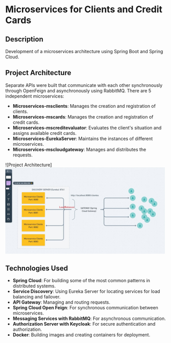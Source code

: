 # Microservices for Clients and Credit Cards

## Description
Development of a microservices architecture using Spring Boot and Spring Cloud.

## Project Architecture
Separate APIs were built that communicate with each other synchronously through OpenFeign and asynchronously using RabbitMQ. There are 5 independent microservices:
- **Microservices-msclients**: Manages the creation and registration of clients.
- **Microservices-mscards**: Manages the creation and registration of credit cards.
- **Microservices-mscreditevaluator**: Evaluates the client's situation and assigns available credit cards.
- **Microservices-EurekaServer**: Maintains the instances of different microservices.
- **Microservices-mscloudgateway**: Manages and distributes the requests.

![Project Architecture]
<img src="Screenshot_20231215-213035_Samsung%20Internet.jpg" width="500"> <!-- Altere o valor de width para o tamanho desejado -->


## Technologies Used
- **Spring Cloud**: For building some of the most common patterns in distributed systems.
- **Service Discovery**: Using Eureka Server for locating services for load balancing and failover.
- **API Gateway**: Managing and routing requests.
- **Spring Cloud Open Feign**: For synchronous communication between microservices.
- **Messaging Services with RabbitMQ**: For asynchronous communication.
- **Authorization Server with Keycloak**: For secure authentication and authorization.
- **Docker**: Building images and creating containers for deployment.
